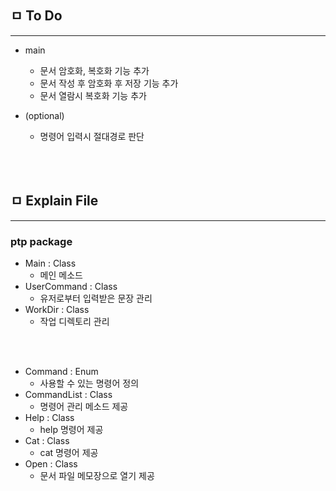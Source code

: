 

## ㅁ To Do

---

- main
	- 문서 암호화, 복호화 기능 추가
	- 문서 작성 후 암호화 후 저장 기능 추가
	- 문서 열람시 복호화 기능 추가

- (optional)
	- 명령어 입력시 절대경로 판단

<br>

<br>

## ㅁ Explain File

---


### ptp package
* Main : Class
	- 메인 메소드
* UserCommand : Class
	- 유저로부터 입력받은 문장 관리
* WorkDir : Class
	- 작업 디렉토리 관리

<br>

<br>

* Command : Enum
	- 사용할 수 있는 명령어 정의
* CommandList : Class 
	- 명령어 관리 메소드 제공
* Help : Class
	- help 명령어 제공
* Cat : Class
	- cat 명령어 제공
* Open : Class
	- 문서 파일 메모장으로 열기 제공




